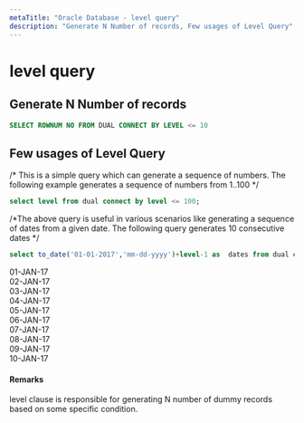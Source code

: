 ```yaml
---
metaTitle: "Oracle Database - level query"
description: "Generate N Number of records, Few usages of Level Query"
---
```


# level query



## Generate N Number of records


```sql
SELECT ROWNUM NO FROM DUAL CONNECT BY LEVEL <= 10

```



## Few usages of Level Query


/* This is a simple query which can generate a sequence of numbers. The following example generates a sequence of numbers from 1..100 */

```sql
select level from dual connect by level <= 100;

```

/*The above query is useful in various scenarios like generating a sequence of dates from a given date. The following query generates 10 consecutive dates */

```sql
select to_date('01-01-2017','mm-dd-yyyy')+level-1 as  dates from dual connect by level <= 10;

```

01-JAN-17<br>
02-JAN-17<br>
03-JAN-17<br>
04-JAN-17<br>
05-JAN-17<br>
06-JAN-17<br>
07-JAN-17<br>
08-JAN-17<br>
09-JAN-17<br>
10-JAN-17<br>



#### Remarks


level clause is responsible for generating N number of dummy records based on some specific condition.

